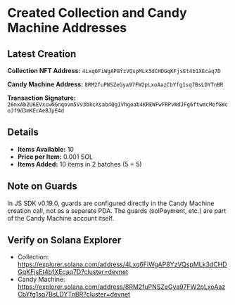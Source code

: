 # Created Collection and Candy Machine Addresses

## Latest Creation

**Collection NFT Address:**
`4Lxq6FiWgAP8YzVQspMLk3dCHDGqKFjsEt4b1XEcaq7D`

**Candy Machine Address:**
`8RM2fuPNSZeGya97FW2pLxoAazCbYfg1sq7BsLDYTnBR`

**Transaction Signature:**
`26nxAb2U6EVxcwNGnqovm5Vv3bkcXsab4Qg1Vhgoab4KREWFwFRPvWdJFg6ftwmcMefGWcoJf9d3mKEcAeBJpE4d`

## Details

- **Items Available:** 10
- **Price per Item:** 0.001 SOL
- **Items Added:** 10 items in 2 batches (5 + 5)

## Note on Guards

In JS SDK v0.19.0, guards are configured directly in the Candy Machine creation call, not as a separate PDA.
The guards (solPayment, etc.) are part of the Candy Machine account itself.

## Verify on Solana Explorer

- Collection: https://explorer.solana.com/address/4Lxq6FiWgAP8YzVQspMLk3dCHDGqKFjsEt4b1XEcaq7D?cluster=devnet
- Candy Machine: https://explorer.solana.com/address/8RM2fuPNSZeGya97FW2pLxoAazCbYfg1sq7BsLDYTnBR?cluster=devnet

